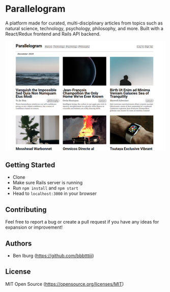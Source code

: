 # Parallelogram
A platform made for curated, multi-disciplinary articles from topics such as natural science, technology, psychology, philosophy, and more. Built with a React/Redux frontend and Rails API backend.

![parallelogram](public/parallelogram.jpg "Parallelogram")

## Getting Started

- Clone
- Make sure Rails server is running
- Run `npm install` and `npm start`
- Head to `localhost:3000` in your browser

## Contributing

Feel free to report a bug or create a pull request if you have any ideas for expansion or improvement!

## Authors

- Ben Iburg (https://github.com/bbbtttiii)

## License

MIT Open Source (https://opensource.org/licenses/MIT)
